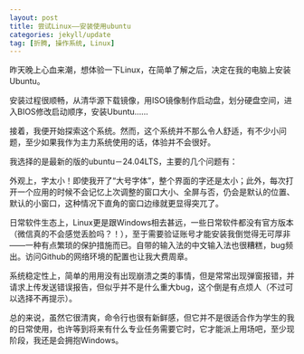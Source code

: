 ```yaml
---
layout: post
title: 尝试Linux——安装使用ubuntu
categories: jekyll/update
tag: [折腾, 操作系统, Linux]
---
```

昨天晚上心血来潮，想体验一下Linux，在简单了解之后，决定在我的电脑上安装Ubuntu。

安装过程很顺畅，从清华源下载镜像，用ISO镜像制作启动盘，划分硬盘空间，进入BIOS修改启动顺序，安装Ubuntu……

接着，我便开始探索这个系统。然而，这个系统并不那么令人舒适，有不少小问题，至少如果我作为主力系统使用的话，体验并不会很好。

我选择的是最新的版的ubuntu－24.04LTS，主要的几个问题有：

外观上，字太小！即使我开了“大号字体”，整个界面的字还是太小；此外，每次打开一个应用的时候不会记忆上次调整的窗口大小、全屏与否，仍会是默认的位置、默认的小窗口，这种情况下直角的窗口边缘就更显得突兀了。

日常软件生态上，Linux更是跟Windows相去甚远，一些日常软件都没有官方版本（微信真的不会感觉丢脸吗？！），至于需要验证账号才能安装我倒觉得无可厚非——一种有点繁琐的保护措施而已。自带的输入法的中文输入法也很糟糕，bug频出。访问Github的网络环境的配置也让我大费周章。

系统稳定性上，简单的用用没有出现崩溃之类的事情，但是常常出现弹窗报错，并请求上传发送错误报告，但似乎并不是什么重大bug，这个倒是有点烦人（不过可以选择不再提示）。

总的来说，虽然它很清爽，命令行也很有新鲜感，但它并不是很适合作为学生的我的日常使用，也许等到将来有什么专业任务需要它时，它才能派上用场吧，至少现阶段，我还是会拥抱Windows。
